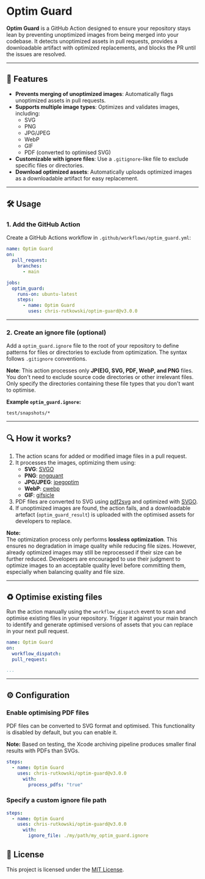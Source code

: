 # Optim Guard

**Optim Guard** is a GitHub Action designed to ensure your repository stays lean by preventing unoptimized images from being merged into your codebase. It detects unoptimized assets in pull requests, provides a downloadable artifact with optimized replacements, and blocks the PR until the issues are resolved.

---

## 🚀 Features
- **Prevents merging of unoptimized images**: Automatically flags unoptimized assets in pull requests.
- **Supports multiple image types**: Optimizes and validates images, including:
  - SVG
  - PNG
  - JPG/JPEG
  - WebP
  - GIF
  - PDF (converted to optimised SVG)
- **Customizable with ignore files**: Use a `.gitignore`-like file to exclude specific files or directories.
- **Download optimized assets**: Automatically uploads optimized images as a downloadable artifact for easy replacement.

---

## 🛠️ Usage

### 1. Add the GitHub Action
Create a GitHub Actions workflow in `.github/workflows/optim_guard.yml`:

```yaml
name: Optim Guard
on:
  pull_request:
    branches:
      - main

jobs:
  optim_guard:
    runs-on: ubuntu-latest
    steps:
      - name: Optim Guard
        uses: chris-rutkowski/optim-guard@v3.0.0
```

---

### 2. Create an ignore file (optional)
Add a `optim_guard.ignore` file to the root of your repository to define patterns for files or directories to exclude from optimization. The syntax follows `.gitignore` conventions.

**Note**: This action processes only **JP(E)G, SVG, PDF, WebP, and PNG** files. You don't need to exclude source code directories or other irrelevant files. Only specify the directories containing these file types that you don't want to optimise.

**Example `optim_guard.ignore`:**
```gitignore
test/snapshots/*
```

---

## 🔍 How it works?

1. The action scans for added or modified image files in a pull request.
2. It processes the images, optimizing them using:
   - **SVG**: [SVGO](https://github.com/svg/svgo)
   - **PNG**: [pngquant](https://pngquant.org/)
   - **JPG/JPEG**: [jpegoptim](https://github.com/tjko/jpegoptim)
   - **WebP**: [cwebp](https://developers.google.com/speed/webp)
   - **GIF**: [gifsicle](https://www.lcdf.org/gifsicle/)
3. PDF files are converted to SVG using [pdf2svg](https://github.com/dawbarton/pdf2svg) and optimized with [SVGO](https://github.com/svg/svgo).
4. If unoptimized images are found, the action fails, and a downloadable artefact (`optim_guard_result`) is uploaded with the optimised assets for developers to replace.

**Note:**  
The optimization process only performs **lossless optimization**. This ensures no degradation in image quality while reducing file sizes. However, already optimized images may still be reprocessed if their size can be further reduced. Developers are encouraged to use their judgment to optimize images to an acceptable quality level before committing them, especially when balancing quality and file size.

---

## ♻️ Optimise existing files

Run the action manually using the `workflow_dispatch` event to scan and optimise existing files in your repository. Trigger it against your main branch to identify and generate optimised versions of assets that you can replace in your next pull request.

```yaml
name: Optim Guard
on:
  workflow_dispatch:
  pull_request:

...
```

---

## ⚙️ Configuration

### Enable optimising PDF files

PDF files can be converted to SVG format and optimised. This functionality is disabled by default, but you can enable it. 

**Note:** Based on testing, the Xcode archiving pipeline produces smaller final results with PDFs than SVGs.

```yaml
steps:
  - name: Optim Guard
    uses: chris-rutkowski/optim-guard@v3.0.0
      with:
        process_pdfs: "true"
```

### Specify a custom ignore file path

```yaml
steps:
  - name: Optim Guard
    uses: chris-rutkowski/optim-guard@v3.0.0
      with:
        ignore_file: ./my/path/my_optim_guard.ignore
```

## 📄 License
This project is licensed under the [MIT License](LICENSE).
